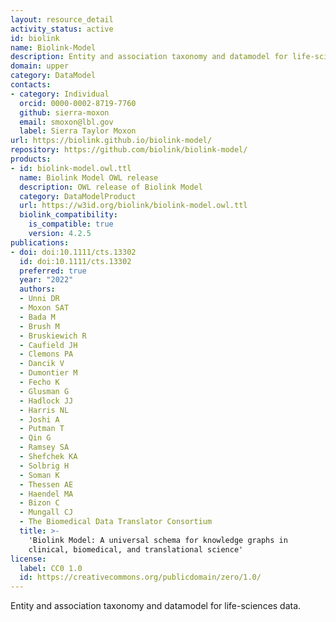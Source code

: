 ```yaml
---
layout: resource_detail
activity_status: active
id: biolink
name: Biolink-Model
description: Entity and association taxonomy and datamodel for life-sciences data
domain: upper
category: DataModel
contacts:
- category: Individual
  orcid: 0000-0002-8719-7760
  github: sierra-moxon
  email: smoxon@lbl.gov
  label: Sierra Taylor Moxon
url: https://biolink.github.io/biolink-model/
repository: https://github.com/biolink/biolink-model/
products:
- id: biolink-model.owl.ttl
  name: Biolink Model OWL release
  description: OWL release of Biolink Model
  category: DataModelProduct
  url: https://w3id.org/biolink/biolink-model.owl.ttl
  biolink_compatibility:
    is_compatible: true
    version: 4.2.5
publications:
- doi: doi:10.1111/cts.13302
  id: doi:10.1111/cts.13302
  preferred: true
  year: "2022"
  authors:
  - Unni DR
  - Moxon SAT
  - Bada M
  - Brush M
  - Bruskiewich R
  - Caufield JH
  - Clemons PA
  - Dancik V
  - Dumontier M
  - Fecho K
  - Glusman G
  - Hadlock JJ
  - Harris NL
  - Joshi A
  - Putman T
  - Qin G
  - Ramsey SA
  - Shefchek KA
  - Solbrig H
  - Soman K
  - Thessen AE
  - Haendel MA
  - Bizon C
  - Mungall CJ
  - The Biomedical Data Translator Consortium
  title: >-
    'Biolink Model: A universal schema for knowledge graphs in
    clinical, biomedical, and translational science'
license:
  label: CC0 1.0
  id: https://creativecommons.org/publicdomain/zero/1.0/
---
```


Entity and association taxonomy and datamodel for life-sciences data.
